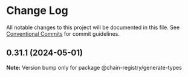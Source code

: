 # Change Log

All notable changes to this project will be documented in this file.
See [Conventional Commits](https://conventionalcommits.org) for commit guidelines.

## 0.31.1 (2024-05-01)

**Note:** Version bump only for package @chain-registry/generate-types
